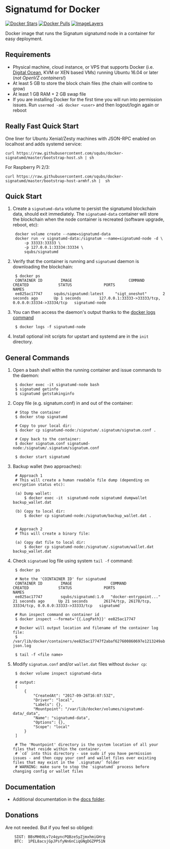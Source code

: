 ﻿Signatumd for Docker
===================

[![Docker Stars](https://img.shields.io/docker/stars/squbs/signatumd.svg)](https://hub.docker.com/r/squbs/signatumd/)
[![Docker Pulls](https://img.shields.io/docker/pulls/squbs/signatumd.svg)](https://hub.docker.com/r/squbs/signatumd/)
[![ImageLayers](https://images.microbadger.com/badges/image/squbs/signatumd.svg)](https://microbadger.com/#/images/squbs/signatumd)

Docker image that runs the Signatum signatumd node in a container for easy deployment.


Requirements
------------

* Physical machine, cloud instance, or VPS that supports Docker (i.e. [Digital Ocean](https://goo.gl/eWziH7), KVM or XEN based VMs) running Ubuntu 16.04 or later (*not OpenVZ containers!*)
* At least 5 GB to store the block chain files (the chain will contine to grow)
* At least 1 GB RAM + 2 GB swap file
* If you are installing Docker for the first time you will run into permission issues.  Run `usermod -aG docker <user>` and then logout/login again or reboot


Really Fast Quick Start
-----------------------

One liner for Ubuntu Xenial/Zesty machines with JSON-RPC enabled on localhost and adds systemd service:

    curl https://raw.githubusercontent.com/squbs/docker-signatumd/master/bootstrap-host.sh | sh

For Raspberry Pi 2/3:

    curl https://raw.githubusercontent.com/squbs/docker-signatumd/master/bootstrap-host-armhf.sh |  sh


Quick Start
-----------

1. Create a `signatumd-data` volume to persist the signatumd blockchain data, should exit immediately.  The `signatumd-data` container will store the blockchain when the node container is recreated (software upgrade, reboot, etc):

        docker volume create --name=signatumd-data
        docker run -v signatumd-data:/signatum --name=signatumd-node -d \
            -p 33333:33333 \
            -p 127.0.0.1:33334:33334 \
            squbs/signatumd

2. Verify that the container is running and `signatumd` daemon is downloading the blockchain:

        $ docker ps
        CONTAINER ID        IMAGE                         COMMAND             CREATED             STATUS              PORTS                                              NAMES
        ee825ac17747     squbs/signatumd:latest     "sigt_oneshot"       2 seconds ago       Up 1 seconds        127.0.0.1:33333->33333/tcp, 0.0.0.0:33334->33334/tcp   signatumd-node

3. You can then access the daemon's output thanks to the [docker logs command]( https://docs.docker.com/reference/commandline/cli/#logs)

        $ docker logs -f signatumd-node

4. Install optional init scripts for upstart and systemd are in the `init` directory.


General Commands
----------------

1. Open a bash shell within the running container and issue commands to the daemon:

        $ docker exec -it signatumd-node bash
        $ signatumd getinfo
        $ signatumd getstakinginfo

2. Copy file (e.g. signatum.conf) in and out of the container: 
        
        # Stop the container
        $ docker stop signatumd

        # Copy to your local dir:
        $ docker cp signatumd-node:/signatum/.signatum/signatum.conf .
        
        # Copy back to the container: 
        $ docker signatum.conf signatumd-node:/signatum/.signatum/signatum.conf 

        $ docker start signatumd

3. Backup wallet (two approaches): 

        # Approach 1 
        # This will create a human readable file dump (depending on encryption status etc):

        (a) Dump wallet:
            $ docker exec -it  signatumd-node signatumd dumpwallet backup_wallet.dat
        
        (b) Copy to local dir: 
            $ docker cp signatumd-node:/signatum/backup_wallet.dat .


        # Approach 2
        # This will create a binary file:

        (a) Copy dat file to local dir: 
            $ docker cp signatumd-node:/signatum/.signatum/wallet.dat backup_wallet.dat

4. Check `signatumd` log file using system `tail -f` command:

        $ docker ps

        # Note the 'COINTAINER ID' for signatumd
        CONTAINER ID        IMAGE                 COMMAND                  CREATED             STATUS              PORTS                                                       NAMES
        ee825ac17747        squbs/signatumd:1.0   "docker-entrypoint..."   21 seconds ago      Up 21 seconds       26174/tcp, 26178/tcp, 33334/tcp, 0.0.0.0:33333->33333/tcp   signatumd`

        # Run inspect command on container id
        $ docker inspect --format='{{.LogPath}}' ee825ac17747

        # Docker will output location and filename of the container log file:  
        $ /var/lib/docker/containers/ee825ac17747f2abaf627600860697e1213249ab83bb0cf136684dd4a4b7f55d/ee825ac17747f2abaf627600860697e1213249ab83bb0cf136684dd4a4b7f55d-json.log
        
        $ tail -f <file name>

5. Modify `signatum.conf` and/or `wallet.dat` files without `docker cp`:

        $ docker volume inspect signatumd-data
       
        # output: 
        [
            {
                "CreatedAt": "2017-09-26T16:07:53Z",
                "Driver": "local",
                "Labels": {},
                "Mountpoint": "/var/lib/docker/volumes/signatumd-data/_data",
                "Name": "signatumd-data",
                "Options": {},
                "Scope": "local"
            }
        ]

        # The 'Mountpoint' directory is the system location of all your files that reside within the container.
        # `cd` into this directory - use sudo if you have permission issues - and then copy your conf and wallet files over existing files that may exist in the `.signatum/` folder
        # WARNING: make sure to stop the `signatumd` process before changing config or wallet files


Documentation
-------------

* Additional documentation in the [docs folder](docs).


Donations
---------

Are not needed.  But if you feel so obliged:

        SIGT: BBsMH69Lv7z4qyncPQBzeSyZjmxhmiGHrg
        BTC:  1PEL8acsjGpJPsfyNn6nCiqGNgDGZPP51N
